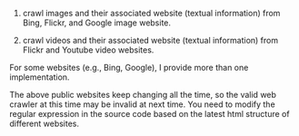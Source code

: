 1. crawl images and their associated website (textual information) from Bing, Flickr, and Google image website. 

2. crawl videos and their associated website (textual information) from Flickr and Youtube video websites.

For some websites (e.g., Bing, Google), I provide more than one implementation. 

The above public websites keep changing all the time, so the valid web crawler at this time may be invalid at next time. You need to modify the regular expression in the source code based on the latest html structure of different websites.